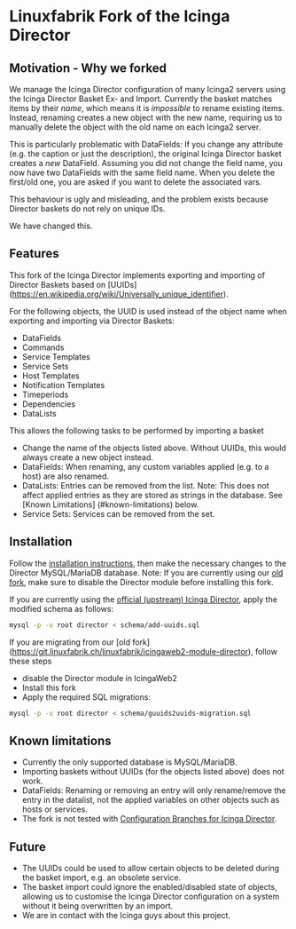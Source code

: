 # Linuxfabrik Fork of the Icinga Director

## Motivation - Why we forked

We manage the Icinga Director configuration of many Icinga2 servers using the Icinga Director Basket Ex- and Import. Currently the basket matches items by their _name_, which means it is _impossible_ to rename existing items. Instead, renaming creates a new object with the new name, requiring us to manually delete the object with the old name on each Icinga2 server.

This is particularly problematic with DataFields: If you change any attribute (e.g. the caption or just the description), the original Icinga Director basket creates a _new_ DataField. Assuming you did not change the field name, you now have two DataFields with the same field name. When you delete the first/old one, you are asked if you want to delete the associated vars.

This behaviour is ugly and misleading, and the problem exists because Director baskets do not rely on unique IDs.

We have changed this.


## Features

This fork of the Icinga Director implements exporting and importing of Director Baskets based on [UUIDs] (https://en.wikipedia.org/wiki/Universally_unique_identifier).

For the following objects, the UUID is used instead of the object name when exporting and importing via Director Baskets:

* DataFields
* Commands
* Service Templates
* Service Sets
* Host Templates
* Notification Templates
* Timeperiods
* Dependencies
* DataLists

This allows the following tasks to be performed by importing a basket

* Change the name of the objects listed above. Without UUIDs, this would always create a new object instead.
* DataFields: When renaming, any custom variables applied (e.g. to a host) are also renamed.
* DataLists: Entries can be removed from the list. Note: This does not affect applied entries as they are stored as strings in the database. See [Known Limitations] (#known-limitations) below.
* Service Sets: Services can be removed from the set.


## Installation

Follow the [installation instructions](doc/02-Installation.md.d/From-Source.md), then make the necessary changes to the Director MySQL/MariaDB database. Note: If you are currently using our [old fork](https://git.linuxfabrik.ch/linuxfabrik/icingaweb2-module-director), make sure to disable the Director module before installing this fork.

If you are currently using the [official (upstream) Icinga Director](https://github.com/Icinga/icingaweb2-module-director), apply the modified schema as follows:
```bash
mysql -p -u root director < schema/add-uuids.sql
```

If you are migrating from our [old fork] (https://git.linuxfabrik.ch/linuxfabrik/icingaweb2-module-director), follow these steps
* disable the Director module in IcingaWeb2
* Install this fork
* Apply the required SQL migrations:
```bash
mysql -p -u root director < schema/guuids2uuids-migration.sql
```


## Known limitations

* Currently the only supported database is MySQL/MariaDB.
* Importing baskets without UUIDs (for the objects listed above) does not work.
* DataFields: Renaming or removing an entry will only rename/remove the entry in the datalist, not the applied variables on other objects such as hosts or services.
* The fork is not tested with [Configuration Branches for Icinga Director](https://icinga.com/docs/icinga-director-branches/latest/).


## Future

* The UUIDs could be used to allow certain objects to be deleted during the basket import, e.g. an obsolete service.
* The basket import could ignore the enabled/disabled state of objects, allowing us to customise the Icinga Director configuration on a system without it being overwritten by an import.
* We are in contact with the Icinga guys about this project.
